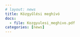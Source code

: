 ```yaml
---
# layout: news
title: Közgyűlési meghívó
docs:
  - file: Kozgyulesi_meghivo.pdf
categories: [news]
---
```

